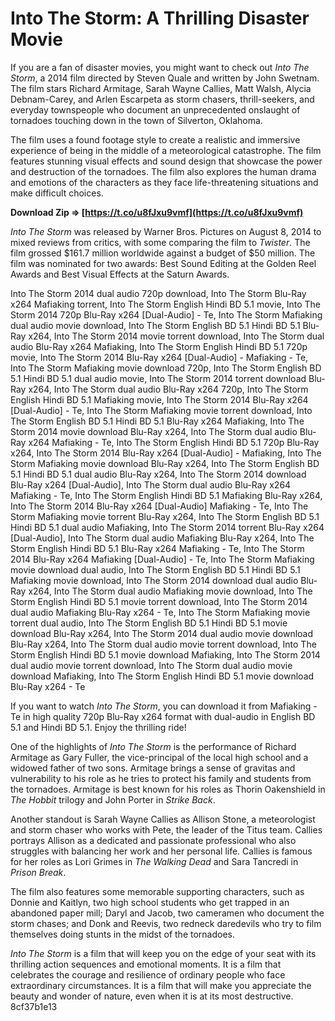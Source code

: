 
 
# Into The Storm: A Thrilling Disaster Movie
 
If you are a fan of disaster movies, you might want to check out *Into The Storm*, a 2014 film directed by Steven Quale and written by John Swetnam. The film stars Richard Armitage, Sarah Wayne Callies, Matt Walsh, Alycia Debnam-Carey, and Arlen Escarpeta as storm chasers, thrill-seekers, and everyday townspeople who document an unprecedented onslaught of tornadoes touching down in the town of Silverton, Oklahoma.
 
The film uses a found footage style to create a realistic and immersive experience of being in the middle of a meteorological catastrophe. The film features stunning visual effects and sound design that showcase the power and destruction of the tornadoes. The film also explores the human drama and emotions of the characters as they face life-threatening situations and make difficult choices.
 
**Download Zip ⇒ [https://t.co/u8fJxu9vmf](https://t.co/u8fJxu9vmf)**


 
*Into The Storm* was released by Warner Bros. Pictures on August 8, 2014 to mixed reviews from critics, with some comparing the film to *Twister*. The film grossed $161.7 million worldwide against a budget of $50 million. The film was nominated for two awards: Best Sound Editing at the Golden Reel Awards and Best Visual Effects at the Saturn Awards.
 
Into The Storm 2014 dual audio 720p download,  Into The Storm Blu-Ray x264 Mafiaking torrent,  Into The Storm English Hindi BD 5.1 movie,  Into The Storm 2014 720p Blu-Ray x264 [Dual-Audio] - Te,  Into The Storm Mafiaking dual audio movie download,  Into The Storm English BD 5.1 Hindi BD 5.1 Blu-Ray x264,  Into The Storm 2014 movie torrent download,  Into The Storm dual audio Blu-Ray x264 Mafiaking,  Into The Storm English Hindi BD 5.1 720p movie,  Into The Storm 2014 Blu-Ray x264 [Dual-Audio] - Mafiaking - Te,  Into The Storm Mafiaking movie download 720p,  Into The Storm English BD 5.1 Hindi BD 5.1 dual audio movie,  Into The Storm 2014 torrent download Blu-Ray x264,  Into The Storm dual audio Blu-Ray x264 720p,  Into The Storm English Hindi BD 5.1 Mafiaking movie,  Into The Storm 2014 Blu-Ray x264 [Dual-Audio] - Te,  Into The Storm Mafiaking movie torrent download,  Into The Storm English BD 5.1 Hindi BD 5.1 Blu-Ray x264 Mafiaking,  Into The Storm 2014 movie download Blu-Ray x264,  Into The Storm dual audio Blu-Ray x264 Mafiaking - Te,  Into The Storm English Hindi BD 5.1 720p Blu-Ray x264,  Into The Storm 2014 Blu-Ray x264 [Dual-Audio] - Mafiaking,  Into The Storm Mafiaking movie download Blu-Ray x264,  Into The Storm English BD 5.1 Hindi BD 5.1 dual audio Blu-Ray x264,  Into The Storm 2014 download Blu-Ray x264 [Dual-Audio],  Into The Storm dual audio Blu-Ray x264 Mafiaking - Te,  Into The Storm English Hindi BD 5.1 Mafiaking Blu-Ray x264,  Into The Storm 2014 Blu-Ray x264 [Dual-Audio] Mafiaking - Te,  Into The Storm Mafiaking movie torrent Blu-Ray x264,  Into The Storm English BD 5.1 Hindi BD 5.1 dual audio Mafiaking,  Into The Storm 2014 torrent Blu-Ray x264 [Dual-Audio],  Into The Storm dual audio Mafiaking Blu-Ray x264,  Into The Storm English Hindi BD 5.1 Blu-Ray x264 Mafiaking - Te,  Into The Storm 2014 Blu-Ray x264 Mafiaking [Dual-Audio] - Te,  Into The Storm Mafiaking movie download dual audio,  Into The Storm English BD 5.1 Hindi BD 5.1 Mafiaking movie download,  Into The Storm 2014 download dual audio Blu-Ray x264,  Into The Storm dual audio Mafiaking movie download,  Into The Storm English Hindi BD 5.1 movie torrent download,  Into The Storm 2014 dual audio Mafiaking Blu-Ray x264 - Te,  Into The Storm Mafiaking movie torrent dual audio,  Into The Storm English BD 5.1 Hindi BD 5.1 movie download Blu-Ray x264,  Into The Storm 2014 dual audio movie download Blu-Ray x264,  Into The Storm dual audio movie torrent download,  Into The Storm English Hindi BD 5.1 movie download Mafiaking,  Into The Storm 2014 dual audio movie torrent download,  Into The Storm dual audio movie download Mafiaking,  Into The Storm English Hindi BD 5.1 movie download Blu-Ray x264 - Te
 
If you want to watch *Into The Storm*, you can download it from Mafiaking - Te in high quality 720p Blu-Ray x264 format with dual-audio in English BD 5.1 and Hindi BD 5.1. Enjoy the thrilling ride!
  
One of the highlights of *Into The Storm* is the performance of Richard Armitage as Gary Fuller, the vice-principal of the local high school and a widowed father of two sons. Armitage brings a sense of gravitas and vulnerability to his role as he tries to protect his family and students from the tornadoes. Armitage is best known for his roles as Thorin Oakenshield in *The Hobbit* trilogy and John Porter in *Strike Back*.
 
Another standout is Sarah Wayne Callies as Allison Stone, a meteorologist and storm chaser who works with Pete, the leader of the Titus team. Callies portrays Allison as a dedicated and passionate professional who also struggles with balancing her work and her personal life. Callies is famous for her roles as Lori Grimes in *The Walking Dead* and Sara Tancredi in *Prison Break*.
 
The film also features some memorable supporting characters, such as Donnie and Kaitlyn, two high school students who get trapped in an abandoned paper mill; Daryl and Jacob, two cameramen who document the storm chases; and Donk and Reevis, two redneck daredevils who try to film themselves doing stunts in the midst of the tornadoes.
 
*Into The Storm* is a film that will keep you on the edge of your seat with its thrilling action sequences and emotional moments. It is a film that celebrates the courage and resilience of ordinary people who face extraordinary circumstances. It is a film that will make you appreciate the beauty and wonder of nature, even when it is at its most destructive.
 8cf37b1e13
 
